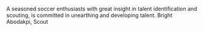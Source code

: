 A seasoned soccer enthusiasts with great insight in talent identification and scouting, is committed in unearthing and developing talent. Bright Abodakpi, Scout

